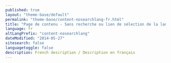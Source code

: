 ```yaml
---
published: true
layout: "theme-base/default"
permalink: "theme-base/content-nosearchlang-fr.html"
title: "Page de contenu - Sans recherche ou lien de sélection de la langue - Thème de la base"
language: fr
altLangPrefix: "content-nosearchlang"
dateModified: "2014-05-27"
sitesearch: false
languagetoggle: false
description: French description / Description en français
---
```


